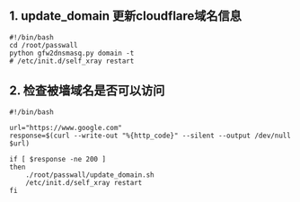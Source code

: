 ## 1. update_domain  更新cloudflare域名信息
```shell
#!/bin/bash
cd /root/passwall
python gfw2dnsmasq.py domain -t
# /etc/init.d/self_xray restart
```

## 2. 检查被墙域名是否可以访问
```shell
#!/bin/bash

url="https://www.google.com"
response=$(curl --write-out "%{http_code}" --silent --output /dev/null $url)

if [ $response -ne 200 ]
then
    ./root/passwall/update_domain.sh
	/etc/init.d/self_xray restart
fi
```